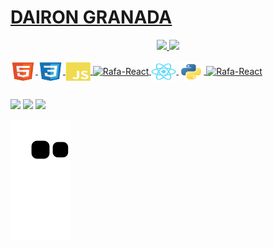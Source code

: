 <div>
  <a href="https://portafolio-dairongranada.netlify.app"><h1 color:#fff >DAIRON GRANADA</h1></a>
  <div align="center">
    <a href="https://portafolio-dairongranada.netlify.app">
    <img height="160em"   src="https://github-readme-stats.vercel.app/api?username=dairongranada&show_icons=true&theme=dark&include_all_commits=true&count_private=true"/>
    <img height="161em"  src="https://github-readme-stats.vercel.app/api/top-langs/?username=dairongranada&layout=compact&langs_count=7&theme=dark"/>
  </div>
</div>
  
  
<div style="display: inline_block"><br>
  <img align="center" alt="Rafa-HTML" height="30" width="40" src="https://raw.githubusercontent.com/devicons/devicon/master/icons/html5/html5-original.svg">
  <img align="center" alt="Rafa-CSS" height="30" width="40" src="https://raw.githubusercontent.com/devicons/devicon/master/icons/css3/css3-original.svg">
  <img align="center" alt="javaS" height="30" width="40" src="https://raw.githubusercontent.com/devicons/devicon/master/icons/javascript/javascript-plain.svg">
  <img align="center" alt="Rafa-React" height="30" width="40" src="https://cdn.jsdelivr.net/gh/devicons/devicon/icons/nodejs/nodejs-original.svg" />
  <img align="center" alt="Rafa-React" height="30" width="40" src="https://raw.githubusercontent.com/devicons/devicon/master/icons/react/react-original.svg">
  <img align="center" alt="Rafa-Python" height="30" width="40" src="https://raw.githubusercontent.com/devicons/devicon/master/icons/python/python-original.svg">
  <img align="center" alt="Rafa-React" height="30" width="40" src="https://cdn.jsdelivr.net/gh/devicons/devicon/icons/django/django-plain.svg" />
       


 
 ##
  
 <div> 
  <a href = "https://www.facebook.com/DAIRON.CG/"><img src="https://img.shields.io/badge/Facebook-1877F2?style=for-the-badge&logo=facebook&logoColor=white"   ></a>
  <a href="https://instagram.com/dairongranadaa" target="_blank"><img src="https://img.shields.io/badge/-Instagram-%23E4405F?style=for-the-badge&logo=instagram&logoColor=white" target="_blank"></a>
 <a href = "mailto:dairongranada21@gmail.com"><img src="https://img.shields.io/badge/-Gmail-%23333?style=for-the-badge&logo=gmail&logoColor=white" target="_blank"></a>
   
   ![Snake animation](https://github.com/dairongranada/dairongranada/blob/output/github-contribution-grid-snake.svg)
</div>
  
  
